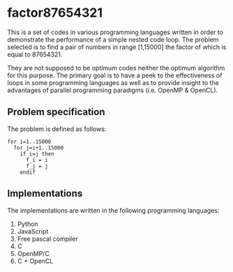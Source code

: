factor87654321
==============

This is a set of codes in various programming languages written in order to demonstrate the performance of a simple nested code loop. The problem selected is to find a pair of numbers in range [1,15000] the factor of which is equal to 87654321.

They are not supposed to be optimum codes neither the optimum algorithm for this purpose. The primary goal is to have a peek to the effectiveness of loops in some programming languages as well as to provide insight to the advantages of parallel programming paradigms (i.e. OpenMP & OpenCL).

Problem specification
--------------

The problem is defined as follows:
```
for i=1..15000
  for j=i+1..15000
    if i=j then
      f_i = i
      f_j = j
    endif
```

Implementations
--------------

The implementations are written in the following programming languages:

1. Python
2. JavaScript
3. Free pascal compiler
4. C
5. OpenMP/C
6. C + OpenCL


